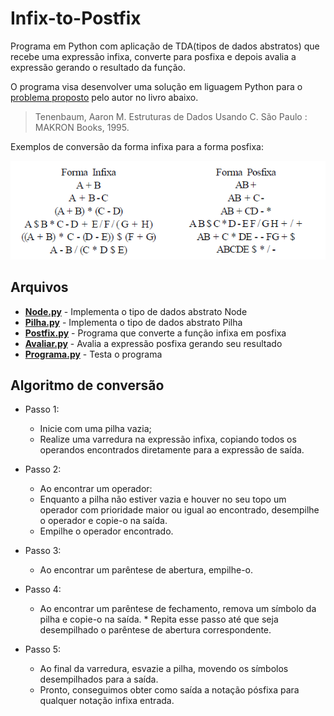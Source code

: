 # Infix-to-Postfix

Programa em Python  com aplicação de TDA(tipos de dados abstratos) que recebe uma expressão infixa, converte para posfixa e depois avalia a expressão gerando o resultado da função.

O programa visa desenvolver uma solução em liguagem Python para o [problema proposto][CasoDeUso] pelo autor no livro abaixo.

>Tenenbaum, Aaron M. Estruturas de Dados Usando C. São Paulo : MAKRON Books, 1995.

Exemplos de conversão da forma infixa para a forma posfixa:

![Exemplos](./Exemplos.PNG)

## Arquivos

* [**Node.py**][Node] - Implementa o tipo de dados abstrato Node
* [**Pilha.py**][Pilha] - Implementa o tipo de dados abstrato Pilha
* [**Postfix.py**][Postfix] - Programa que converte a função infixa em posfixa
* [**Avaliar.py**][Avaliar] - Avalia a expressão posfixa gerando seu resultado
* [**Programa.py**][Programa] - Testa o programa

## Algoritmo de conversão

- Passo 1:
    * Inicie com uma pilha vazia;
    * Realize uma varredura na expressão infixa, copiando todos os operandos encontrados diretamente para a expressão de saída.

- Passo 2:
    * Ao encontrar um operador:
    * Enquanto a pilha não estiver vazia e houver no seu topo um operador com prioridade maior ou igual ao encontrado, desempilhe o operador e copie-o na saída.
    * Empilhe o operador encontrado.

- Passo 3:
    * Ao encontrar um parêntese de abertura, empilhe-o.

- Passo 4:
    * Ao encontrar um parêntese de fechamento, remova um símbolo da pilha e copie-o na saída. * Repita esse passo até que seja desempilhado o parêntese de abertura correspondente.
    
- Passo 5:
    * Ao final da varredura, esvazie a pilha, movendo os símbolos desempilhados para a saída.
    * Pronto, conseguimos obter como saída a notação pósfixa para qualquer notação infixa entrada.

[Node]:<Pilhas/Node.py>
[Pilha]:<Pilhas/Pilha.py>
[Postfix]:<Pilhas/Postfix.py>
[Avaliar]:<Pilhas/Avaliar.py>
[Programa]:<Pilhas/Programa.py>
[CasoDeUso]:<./Caso de uso.pdf>
